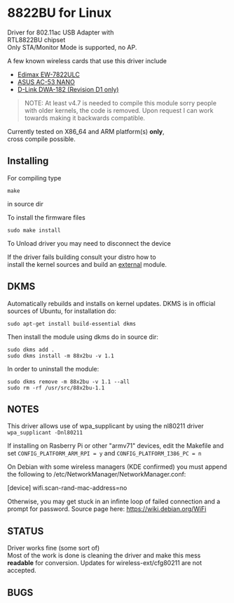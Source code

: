# 8822BU for Linux

Driver for 802.11ac USB Adapter with  
RTL8822BU chipset  
Only STA/Monitor Mode is supported, no AP.  

A few known wireless cards that use this driver include 
* [Edimax EW-7822ULC](http://us.edimax.com/edimax/merchandise/merchandise_detail/data/edimax/us/wireless_adapters_ac1200_dual-band/ew-7822ulc/)
* [ASUS AC-53 NANO](https://www.asus.com/Networking/USB-AC53-Nano/)
* [D-Link DWA-182 (Revision D1 only)](http://ca.dlink.com/products/connect/wireless-ac1200-dual-band-usb-adapter/)


> NOTE: At least v4.7 is needed to compile this module
> sorry people with older kernels, the code is removed.
> Upon request I can work towards making it backwards compatible.

Currently tested on X86_64 and ARM platform(s) **only**,  
cross compile possible.

## Installing
For compiling type  
```
make
```
in source dir  

To install the firmware files  
```
sudo make install
```


To Unload driver you may need to disconnect the device  

If the driver fails building consult your distro how to  
install the kernel sources and build an <u>external</u> module.

## DKMS
Automatically rebuilds and installs on kernel updates. DKMS is in official sources of Ubuntu, for installation do:
```
sudo apt-get install build-essential dkms
```

Then install the module using dkms do in source dir:
```
sudo dkms add .
sudo dkms install -m 88x2bu -v 1.1
```
In order to uninstall the module:
```
sudo dkms remove -m 88x2bu -v 1.1 --all
sudo rm -rf /usr/src/88x2bu-1.1
```

## NOTES  
This driver allows use of wpa_supplicant by using the nl80211 driver
`wpa_supplicant -Dnl80211`

If installing on Rasberry Pi or other "armv71" devices, edit the Makefile and set `CONFIG_PLATFORM_ARM_RPI = y` and `CONFIG_PLATFORM_I386_PC = n`

On Debian with some wireless managers (KDE confirmed) you must append the following to /etc/NetworkManager/NetworkManager.conf:

[device]
wifi.scan-rand-mac-address=no

Otherwise, you may get stuck in an infinte loop of failed connection and a prompt for password. Source page here:
https://wiki.debian.org/WiFi

## STATUS
Driver works fine (some sort of)  
Most of the work is done is cleaning the driver and make this mess **readable**   for conversion.
Updates for wireless-ext/cfg80211  are not accepted.  

  
## BUGS

